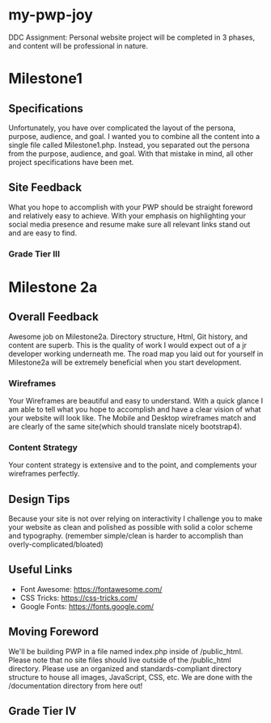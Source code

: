 # my-pwp-joy
DDC Assignment: Personal website project will be completed in 3 phases, and content will be professional in nature.

# Milestone1  
## Specifications
Unfortunately, you have over complicated the layout of the persona, purpose, audience, and goal. I wanted you to combine all the content into a single file called Milestone1.php. Instead, you separated out the persona from the purpose, audience, and goal. With that mistake in mind, all other project specifications have been met.
## Site Feedback
What you hope to accomplish with your PWP should be straight foreword and relatively easy to achieve. With your emphasis on highlighting your social media presence and resume make sure all relevant links stand out and are easy to find.
### Grade Tier III  
# Milestone 2a
## Overall Feedback
Awesome job on Milestone2a. Directory structure, Html, Git history, and content are superb. This is the quality of work I would expect out of a jr developer working underneath me. The road map you laid out for yourself in Milestone2a will be extremely beneficial when you start development.
### Wireframes
Your Wireframes are beautiful and easy to understand. With a quick glance I am able to tell what you hope to accomplish and have a clear vision of what your website will look like. The Mobile and Desktop wireframes match and are clearly of the same site(which should translate nicely bootstrap4).
### Content Strategy 
Your content strategy is extensive and to the point, and complements your wireframes perfectly. 
## Design Tips
Because your site is not over relying on interactivity I challenge you to make your website as clean and polished as possible with solid a color scheme and typography. (remember simple/clean is harder to accomplish than overly-complicated/bloated)
## Useful Links
* Font Awesome: https://fontawesome.com/
* CSS Tricks: https://css-tricks.com/
* Google Fonts: https://fonts.google.com/
## Moving Foreword
We'll be building PWP in a file named index.php inside of /public_html. Please note that no site files should live outside of the /public_html directory. Please use an organized and standards-compliant directory structure to house all images, JavaScript, CSS, etc. We are done with the /documentation directory from here out!
## Grade Tier IV
